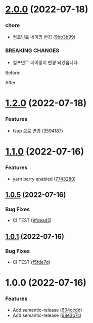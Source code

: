 # [2.0.0](https://github.com/qqww08/react-payment-keypad/compare/v1.2.0...v2.0.0) (2022-07-18)


### chore

* 컴포넌트 네이밍 변경 ([9bb3b99](https://github.com/qqww08/react-payment-keypad/commit/9bb3b995fa8fa8d4144779dc96ac1459b35bdb80))


### BREAKING CHANGES

* 컴포넌트 네이밍이 변경 되었습니다.

Before:
<PaymentKeypad />

After
<ReactPaymentKeypad />

# [1.2.0](https://github.com/qqww08/react-payment-keypad/compare/v1.1.0...v1.2.0) (2022-07-18)


### Features

* tsup 으로 변경 ([3594187](https://github.com/qqww08/react-payment-keypad/commit/35941873cd864294099fa801b68c529ea1264ac8))

# [1.1.0](https://github.com/qqww08/react-payment-keypad/compare/v1.0.5...v1.1.0) (2022-07-16)


### Features

* yarn berry enabled ([7743280](https://github.com/qqww08/react-payment-keypad/commit/77432805dfc4732adc82a592433299041f53bc3a))

## [1.0.5](https://github.com/qqww08/react-payment-keypad/compare/v1.0.4...v1.0.5) (2022-07-16)


### Bug Fixes

* CI TEST ([9fdead5](https://github.com/qqww08/react-payment-keypad/commit/9fdead5a92ab2a33fcd3a6b1b6b651b37c6e29a6))

## [1.0.1](https://github.com/qqww08/react-payment-keypad/compare/v1.0.0...v1.0.1) (2022-07-16)


### Bug Fixes

* CI TEST ([f5fde7d](https://github.com/qqww08/react-payment-keypad/commit/f5fde7dec293ac39f68d223350b01b7bd01ddc61))

# 1.0.0 (2022-07-16)


### Features

* Add semantic-release ([604ccdd](https://github.com/qqww08/react-payment-keypad/commit/604ccdd8e1131438bd2fd8502fbe9fb101ab4aa3))
* Add semantic-release ([68e3b7c](https://github.com/qqww08/react-payment-keypad/commit/68e3b7cbe9ba323994ab7c6a5f5d12d5af923fa3))
